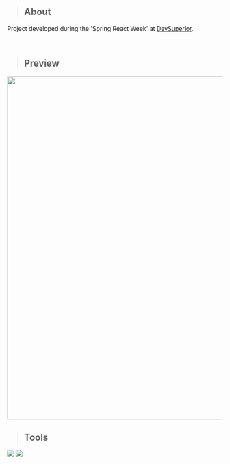 >## About
Project developed during the 'Spring React Week' at [DevSuperior](https://github.com/devsuperior). 

<br/>

>## Preview
<img src="https://i.postimg.cc/tTCcDHrb/image.png" width="800"/>

>## Tools

<p align="left">
<img src="https://img.shields.io/badge/react-%2320232a.svg?style=for-the-badge&logo=react&logoColor=%2361DAFB" />
<img src="https://img.shields.io/badge/spring-%236DB33F.svg?style=for-the-badge&logo=spring&logoColor=white" />
</p>

<br/>
